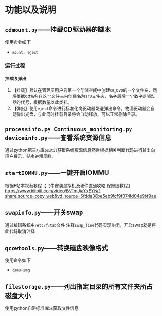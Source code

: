 # 功能以及说明
## `cdmount.py`——挂载CD驱动器的脚本
使用命令如下
- `mount`、`eject`
### 运行过程
#### 挂载与弹出
1. 【挂载】默认在管理员用户的第一个存储空间中创建`CD_DVD`的一个文件夹，然后根据cd名称在这个文件夹内创建名为`sr0`文件夹，名字最后一个数字是驱动器的代号，根据数量以此类推。
2. 【弹出】使用`eject`命令进行标准化向驱动器发送弹出命令，物理驱动器会自动弹出光盘，与此同时挂载目录将会自动释放，可以正常删除目录。

## `processinfo.py Continuous_monitoring.py deviceinfo.py`——查看系统资源信息
通过python第三方库`psutil`获取系统资源信息然后根据相关判断代码进行输出向用户展示，结束进程同样。

## `startIOMMU.py`——一键开启IOMMU 
根据B站本视频教程【飞牛安装虚拟机及硬件直通攻略 保姆级教程】 https://www.bilibili.com/video/BV1mJfaYxEYN/?share_source=copy_web&vd_source=6fdda38be5eb9fcf9f074fd04e9bf9ae

## `swapinfo.py`——开关swap
通过编辑系统中`/etc/fstab`文件 注释`swap_line`代码实现关闭，开启swap就是将此代码取消注释

## `qcowtools.py`——转换磁盘映像格式
使用命令如下
- `qemu-img`

## `filestorage.py`——列出指定目录的所有文件夹所占磁盘大小
使用python自带标准库`os`获取文件信息
